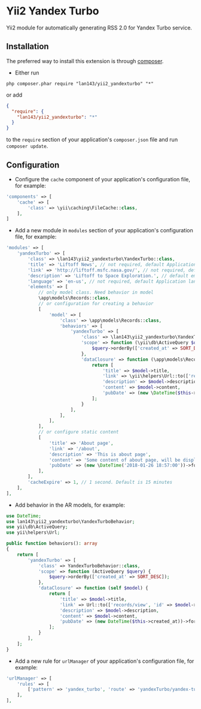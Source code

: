 Yii2 Yandex Turbo
=================
Yii2 module for automatically generating RSS 2.0 for Yandex Turbo service.

Installation
------------
The preferred way to install this extension is through [composer](http://getcomposer.org/download/).

* Either run

```
php composer.phar require "lan143/yii2_yandexturbo" "*"
```

or add

```json
{
  "require": {
    "lan143/yii2_yandexturbo": "*"
  } 
}
```

to the `require` section of your application's `composer.json` file and run `composer update`.

Configuration
-------------

* Configure the `cache` component of your application's configuration file, for example:

```php
'components' => [
    'cache' => [
        'class' => \yii\caching\FileCache::class,
    ],
]
```


* Add a new module in `modules` section of your application's configuration file, for example:

```php
'modules' => [
    'yandexTurbo' => [
        'class' => \lan143\yii2_yandexturbo\YandexTurbo::class,
        'title' => 'Liftoff News', // not required, default Application name 
        'link' => 'http://liftoff.msfc.nasa.gov/', // not required, default Url::home
        'description' => 'Liftoff to Space Exploration.', // default empty
        'language' => 'en-us', // not required, default Application language
        'elements' => [
            // only model class. Need behavior in model
            \app\models\Records::class,
            // or configuration for creating a behavior
            [
                'model' => [
                    'class' => \app\models\Records::class,
                    'behaviors' => [
                        'yandexTurbo' => [
                            'class' => \lan143\yii2_yandexturbo\YandexTurboBehavior::class,
                            'scope' => function (\yii\db\ActiveQuery $query) {
                                $query->orderBy(['created_at' => SORT_DESC]);
                            },
                            'dataClosure' => function (\app\models\Records $model) {
                                return [
                                    'title' => $model->title,
                                    'link' => \yii\helpers\Url::to(['records/view', 'id' => $model->id], true),
                                    'description' => $model->description,
                                    'content' => $model->content,
                                    'pubDate' => (new \DateTime($this->created_at))->format(\DateTime::RFC822),
                                ];
                            }
                        ],
                    ],
                ],
            ],
            // or configure static content
            [
                'title' => 'About page',
                'link' => '/about',
                'description' => 'This is about page',
                'content' => 'Some content of about page, will be displayed in Yandex Turbo page',
                'pubDate' => (new \DateTime('2018-01-26 18:57:00'))->format(\DateTime::RFC822)
            ],
        ],
        'cacheExpire' => 1, // 1 second. Default is 15 minutes
    ],
],
```

* Add behavior in the AR models, for example:

```php
use DateTime;
use lan143\yii2_yandexturbo\YandexTurboBehavior;
use yii\db\ActiveQuery;
use yii\helpers\Url;

public function behaviors(): array
{
    return [
        'yandexTurbo' => [
            'class' => YandexTurboBehavior::class,
            'scope' => function (ActiveQuery $query) {
                $query->orderBy(['created_at' => SORT_DESC]);
            },
            'dataClosure' => function (self $model) {
                return [
                    'title' => $model->title,
                    'link' => Url::to(['records/view', 'id' => $model->id], true),
                    'description' => $model->description,
                    'content' => $model->content,
                    'pubDate' => (new DateTime($this->created_at))->format(DateTime::RFC822),
                ];
            }
        ],
    ];
}
```


* Add a new rule for `urlManager` of your application's configuration file, for example:

```php
'urlManager' => [
    'rules' => [
        ['pattern' => 'yandex_turbo', 'route' => 'yandexTurbo/yandex-turbo/index', 'suffix' => '.xml'],
    ],
],
```